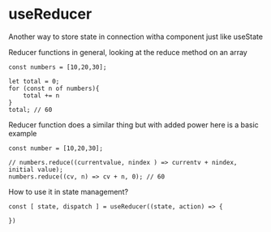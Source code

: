 # useReducer

Another way to store state in connection witha component just like useState

Reducer functions in general, looking at the reduce method on an array

    const numbers = [10,20,30];

    let total = 0;
    for (const n of numbers){
        total += n
    }
    total; // 60

Reducer function does a similar thing but with added power here is a basic example

    const number = [10,20,30];

    // numbers.reduce((currentvalue, nindex ) => currentv + nindex, initial value);
    numbers.reduce((cv, n) => cv + n, 0); // 60

How to use it in state management?

    const [ state, dispatch ] = useReducer((state, action) => {

    })
